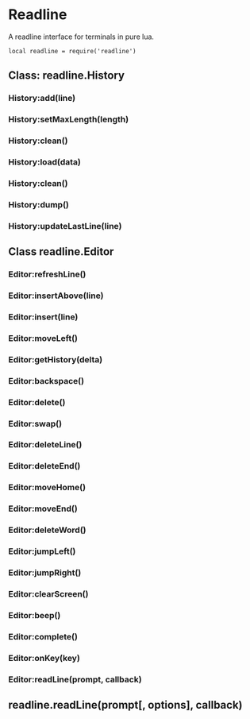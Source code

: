 # Readline

A readline interface for terminals in pure lua.

`local readline = require('readline')`

## Class: readline.History

### History:add(line)

### History:setMaxLength(length)

### History:clean()

### History:load(data)

### History:clean()

### History:dump()

### History:updateLastLine(line)

## Class readline.Editor

### Editor:refreshLine()

### Editor:insertAbove(line)

### Editor:insert(line)

### Editor:moveLeft()

### Editor:getHistory(delta)

### Editor:backspace()

### Editor:delete()

### Editor:swap()

### Editor:deleteLine()

### Editor:deleteEnd()

### Editor:moveHome()

### Editor:moveEnd()

### Editor:deleteWord()

### Editor:jumpLeft()

### Editor:jumpRight()

### Editor:clearScreen()

### Editor:beep()

### Editor:complete()

### Editor:onKey(key)

### Editor:readLine(prompt, callback)

## readline.readLine(prompt[, options], callback)
